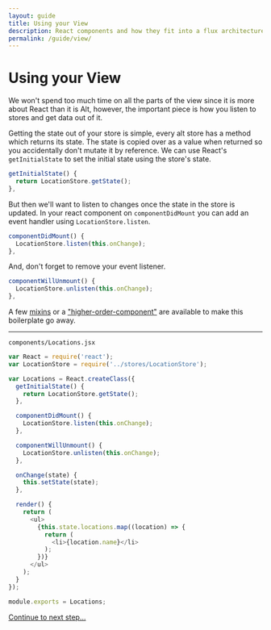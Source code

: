 ```yaml
---
layout: guide
title: Using your View
description: React components and how they fit into a flux architecture
permalink: /guide/view/
---
```


# Using your View

We won't spend too much time on all the parts of the view since it is more about React than it is Alt, however, the important piece is how you listen to stores and get data out of it.

Getting the state out of your store is simple, every alt store has a method which returns its state. The state is copied over as a value when returned so you accidentally don't mutate it by reference. We can use React's `getInitialState` to set the initial state using the store's state.

```js
getInitialState() {
  return LocationStore.getState();
},
```

But then we'll want to listen to changes once the state in the store is updated. In your react component on `componentDidMount` you can add an event handler using `LocationStore.listen`.

```js
componentDidMount() {
  LocationStore.listen(this.onChange);
},
```

And, don't forget to remove your event listener.

```js
componentWillUnmount() {
  LocationStore.unlisten(this.onChange);
},
```

A few [mixins](https://github.com/goatslacker/alt/tree/master/mixins) or a ["higher-order-component"](https://github.com/goatslacker/alt/blob/master/src/utils/connectToStores.js) are available to make this boilerplate go away.

---

`components/Locations.jsx`

```js
var React = require('react');
var LocationStore = require('../stores/LocationStore');

var Locations = React.createClass({
  getInitialState() {
    return LocationStore.getState();
  },

  componentDidMount() {
    LocationStore.listen(this.onChange);
  },

  componentWillUnmount() {
    LocationStore.unlisten(this.onChange);
  },

  onChange(state) {
    this.setState(state);
  },

  render() {
    return (
      <ul>
        {this.state.locations.map((location) => {
          return (
            <li>{location.name}</li>
          );
        })}
      </ul>
    );
  }
});

module.exports = Locations;
```

[Continue to next step...](async.md)
